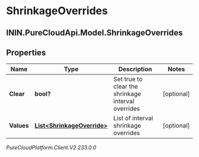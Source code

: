 # ShrinkageOverrides

## ININ.PureCloudApi.Model.ShrinkageOverrides

## Properties

|Name | Type | Description | Notes|
|------------ | ------------- | ------------- | -------------|
| **Clear** | **bool?** | Set true to clear the shrinkage interval overrides | [optional] |
| **Values** | [**List&lt;ShrinkageOverride&gt;**](ShrinkageOverride) | List of interval shrinkage overrides | [optional] |



_PureCloudPlatform.Client.V2 233.0.0_

